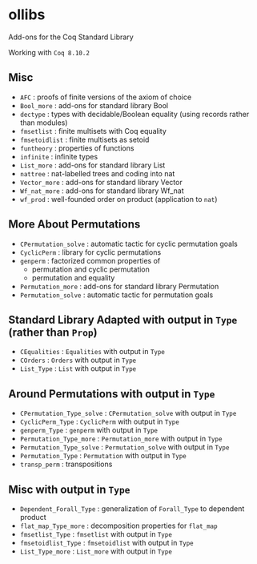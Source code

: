 # ollibs
Add-ons for the Coq Standard Library

Working with `Coq 8.10.2`

## Misc

* `AFC`          : proofs of finite versions of the axiom of choice
* `Bool_more`    : add-ons for standard library Bool
* `dectype`      : types with decidable/Boolean equality (using records rather than modules)
* `fmsetlist`    : finite multisets with Coq equality
* `fmsetoidlist` : finite multisets as setoid
* `funtheory`    : properties of functions
* `infinite`     : infinite types
* `List_more`    : add-ons for standard library List
* `nattree`      : nat-labelled trees and coding into nat
* `Vector_more`  : add-ons for standard library Vector
* `Wf_nat_more`  : add-ons for standard library Wf_nat
* `wf_prod`      : well-founded order on product (application to `nat`)

## More About Permutations

* `CPermutation_solve` : automatic tactic for cyclic permutation goals
* `CyclicPerm`         : library for cyclic permutations
* `genperm`            : factorized common properties of
    * permutation and cyclic permutation
    * permutation and equality
* `Permutation_more`   : add-ons for standard library Permutation
* `Permutation_solve`  : automatic tactic for permutation goals

## Standard Library Adapted with output in `Type` (rather than `Prop`)

* `CEqualities`  : `Equalities` with output in `Type`
* `COrders`      : `Orders` with output in `Type`
* `List_Type`               : `List` with output in `Type`

## Around Permutations with output in `Type`

* `CPermutation_Type_solve` : `CPermutation_solve` with output in `Type`
* `CyclicPerm_Type`         : `CyclicPerm` with output in `Type`
* `genperm_Type`            : `genperm` with output in `Type`
* `Permutation_Type_more`   : `Permutation_more` with output in `Type`
* `Permutation_Type_solve`  : `Permutation_solve` with output in `Type`
* `Permutation_Type`        : `Permutation` with output in `Type`
* `transp_perm`             : transpositions

## Misc with output in `Type`

* `Dependent_Forall_Type`   : generalization of `Forall_Type` to dependent product
* `flat_map_Type_more`      : decomposition properties for `flat_map`
* `fmsetlist_Type`          : `fmsetlist` with output in `Type`
* `fmsetoidlist_Type`       : `fmsetoidlist` with output in `Type`
* `List_Type_more`          : `List_more` with output in `Type`

